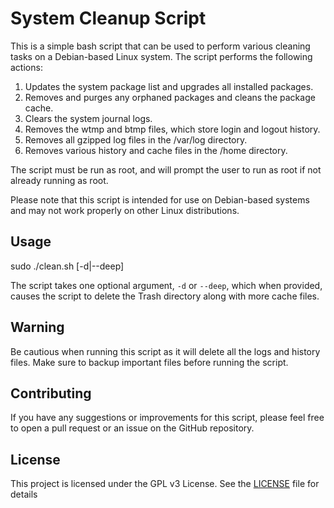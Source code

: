 # System Cleanup Script

This is a simple bash script that can be used to perform various cleaning tasks on a Debian-based Linux system. The script performs the following actions:

1. Updates the system package list and upgrades all installed packages.
2. Removes and purges any orphaned packages and cleans the package cache.
3. Clears the system journal logs.
4. Removes the wtmp and btmp files, which store login and logout history.
5. Removes all gzipped log files in the /var/log directory.
6. Removes various history and cache files in the /home directory.

The script must be run as root, and will prompt the user to run as root if not already running as root.

Please note that this script is intended for use on Debian-based systems and may not work properly on other Linux distributions.

## Usage

sudo ./clean.sh [-d|--deep]

The script takes one optional argument, `-d` or `--deep`, which when provided, causes the script to delete the Trash directory along with more cache files.

## Warning

Be cautious when running this script as it will delete all the logs and history files. Make sure to backup important files before running the script.

## Contributing

If you have any suggestions or improvements for this script, please feel free to open a pull request or an issue on the GitHub repository.

## License

This project is licensed under the GPL v3 License. See the [LICENSE](LICENSE) file for details
